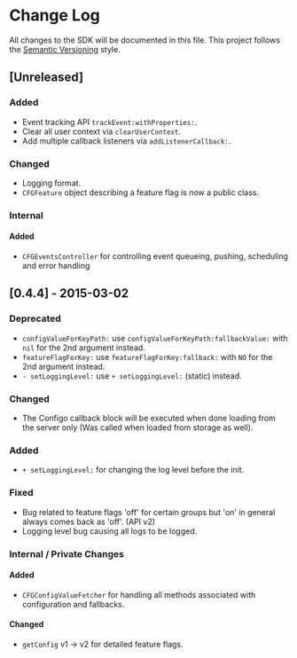 # Change Log
All changes to the SDK will be documented in this file.
This project follows the [Semantic Versioning](http://semver.org) style.

## [Unreleased]
### Added
- Event tracking API `trackEvent:withProperties:`.
- Clear all user context via `clearUserContext`.
- Add multiple callback listeners via `addListenerCallback:`.

### Changed
- Logging format.
- `CFGFeature` object describing a feature flag is now a public class.

### Internal
#### Added
- `CFGEventsController` for controlling event queueing, pushing, scheduling and error handling

## [0.4.4] - 2015-03-02 
### Deprecated
- `configValueForKeyPath:` use `configValueForKeyPath:fallbackValue:` with `nil` for the 2nd argument instead.
- `featureFlagForKey:` use `featureFlagForKey:fallback:` with `NO` for the 2nd argument instead.
- `- setLoggingLevel:` use `+ setLoggingLevel:` (static) instead.

### Changed
- The Configo callback block will be executed when done loading from the server only (Was called when loaded from storage as well).

### Added
- `+ setLoggingLevel:` for changing the log level before the init.

### Fixed
- Bug related to feature flags 'off' for certain groups but 'on' in general always comes back as 'off'. (API v2)
- Logging level bug causing all logs to be logged.

### Internal / Private Changes
#### Added
- `CFGConfigValueFetcher` for handling all methods associated with configuration and fallbacks.

#### Changed
- `getConfig` v1 -> v2 for detailed feature flags.
